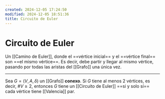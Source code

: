 ```yaml
---
created: 2024-12-05 17:24:50
modified: 2024-12-05 18:51:36
title: Circuito de Euler
---
```


# Circuito de Euler

Un [[Camino de Euler]], donde el ==vértice inicial== y el ==vértice final== son ==el mismo vértice==. Es decir, debe partir y llegar al mismo vértice, pasando por todas las aristas del [[Grafo]] una única vez.

---

Sea $G = (V, A, \delta)$ un [[Grafo]] **conexo**. Si $G$ tiene al menos 2 vértices, es decir, $\# V \geq 2$, entonces $G$ tiene un [[Circuito de Euler]] ==si y solo sí== cada vértice tiene [[Valencia]] par.
